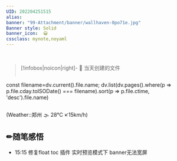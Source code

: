 ```yaml
---
UID: 202204251515 
alias:
banner: "99-Attachment/banner/wallhaven-0po71e.jpg"
Banner style: Solid
banner_icon:  😀
cssclass: mynote,noyaml
---
```

<div data-timeline="115"></div><br>

> [!infobox|noicon|right]- 🔖 当天创建的文件
> ```dataviewjs 
const filename=dv.current().file.name;
dv.list(dv.pages().where(p => p.file.cday.toISODate() === filename).sort(p => p.file.ctime, 'desc').file.name) 
>```

(Weather::郑州 🌫  28°C ↙15km/h)

## ✏随笔感悟


- 15:15 修复float toc 插件 实时预览模式下 banner无法宽屏